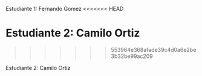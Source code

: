 Estudiante 1: Fernando Gomez
<<<<<<< HEAD

Estudiante 2: Camilo Ortiz 
=======
>>>>>>> 553964e368afade39c4d0a6e2be3b32be99ac209

Estudiante 2: Camilo Ortiz
